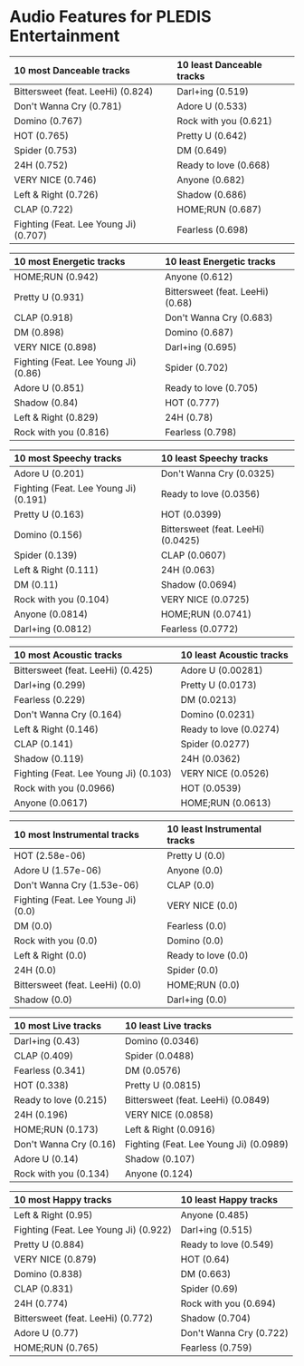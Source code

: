 # Audio Features for PLEDIS Entertainment
| 10 most Danceable tracks | 10 least Danceable tracks |
|:---|:---|
| Bittersweet (feat. LeeHi) (0.824) | Darl+ing (0.519) |
| Don't Wanna Cry (0.781) | Adore U (0.533) |
| Domino (0.767) | Rock with you (0.621) |
| HOT (0.765) | Pretty U (0.642) |
| Spider (0.753) | DM (0.649) |
| 24H (0.752) | Ready to love (0.668) |
| VERY NICE (0.746) | Anyone (0.682) |
| Left & Right (0.726) | Shadow (0.686) |
| CLAP (0.722) | HOME;RUN (0.687) |
| Fighting (Feat. Lee Young Ji) (0.707) | Fearless (0.698) |

| 10 most Energetic tracks | 10 least Energetic tracks |
|:---|:---|
| HOME;RUN (0.942) | Anyone (0.612) |
| Pretty U (0.931) | Bittersweet (feat. LeeHi) (0.68) |
| CLAP (0.918) | Don't Wanna Cry (0.683) |
| DM (0.898) | Domino (0.687) |
| VERY NICE (0.898) | Darl+ing (0.695) |
| Fighting (Feat. Lee Young Ji) (0.86) | Spider (0.702) |
| Adore U (0.851) | Ready to love (0.705) |
| Shadow (0.84) | HOT (0.777) |
| Left & Right (0.829) | 24H (0.78) |
| Rock with you (0.816) | Fearless (0.798) |

| 10 most Speechy tracks | 10 least Speechy tracks |
|:---|:---|
| Adore U (0.201) | Don't Wanna Cry (0.0325) |
| Fighting (Feat. Lee Young Ji) (0.191) | Ready to love (0.0356) |
| Pretty U (0.163) | HOT (0.0399) |
| Domino (0.156) | Bittersweet (feat. LeeHi) (0.0425) |
| Spider (0.139) | CLAP (0.0607) |
| Left & Right (0.111) | 24H (0.063) |
| DM (0.11) | Shadow (0.0694) |
| Rock with you (0.104) | VERY NICE (0.0725) |
| Anyone (0.0814) | HOME;RUN (0.0741) |
| Darl+ing (0.0812) | Fearless (0.0772) |

| 10 most Acoustic tracks | 10 least Acoustic tracks |
|:---|:---|
| Bittersweet (feat. LeeHi) (0.425) | Adore U (0.00281) |
| Darl+ing (0.299) | Pretty U (0.0173) |
| Fearless (0.229) | DM (0.0213) |
| Don't Wanna Cry (0.164) | Domino (0.0231) |
| Left & Right (0.146) | Ready to love (0.0274) |
| CLAP (0.141) | Spider (0.0277) |
| Shadow (0.119) | 24H (0.0362) |
| Fighting (Feat. Lee Young Ji) (0.103) | VERY NICE (0.0526) |
| Rock with you (0.0966) | HOT (0.0539) |
| Anyone (0.0617) | HOME;RUN (0.0613) |

| 10 most Instrumental tracks | 10 least Instrumental tracks |
|:---|:---|
| HOT (2.58e-06) | Pretty U (0.0) |
| Adore U (1.57e-06) | Anyone (0.0) |
| Don't Wanna Cry (1.53e-06) | CLAP (0.0) |
| Fighting (Feat. Lee Young Ji) (0.0) | VERY NICE (0.0) |
| DM (0.0) | Fearless (0.0) |
| Rock with you (0.0) | Domino (0.0) |
| Left & Right (0.0) | Ready to love (0.0) |
| 24H (0.0) | Spider (0.0) |
| Bittersweet (feat. LeeHi) (0.0) | HOME;RUN (0.0) |
| Shadow (0.0) | Darl+ing (0.0) |

| 10 most Live tracks | 10 least Live tracks |
|:---|:---|
| Darl+ing (0.43) | Domino (0.0346) |
| CLAP (0.409) | Spider (0.0488) |
| Fearless (0.341) | DM (0.0576) |
| HOT (0.338) | Pretty U (0.0815) |
| Ready to love (0.215) | Bittersweet (feat. LeeHi) (0.0849) |
| 24H (0.196) | VERY NICE (0.0858) |
| HOME;RUN (0.173) | Left & Right (0.0916) |
| Don't Wanna Cry (0.16) | Fighting (Feat. Lee Young Ji) (0.0989) |
| Adore U (0.14) | Shadow (0.107) |
| Rock with you (0.134) | Anyone (0.124) |

| 10 most Happy tracks | 10 least Happy tracks |
|:---|:---|
| Left & Right (0.95) | Anyone (0.485) |
| Fighting (Feat. Lee Young Ji) (0.922) | Darl+ing (0.515) |
| Pretty U (0.884) | Ready to love (0.549) |
| VERY NICE (0.879) | HOT (0.64) |
| Domino (0.838) | DM (0.663) |
| CLAP (0.831) | Spider (0.69) |
| 24H (0.774) | Rock with you (0.694) |
| Bittersweet (feat. LeeHi) (0.772) | Shadow (0.704) |
| Adore U (0.77) | Don't Wanna Cry (0.722) |
| HOME;RUN (0.765) | Fearless (0.759) |
